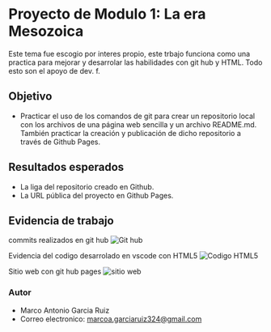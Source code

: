 # Proyecto de Modulo 1: La era Mesozoica
Este tema fue escogio por interes propio, este trbajo funciona como una practica para mejorar y desarrolar las habilidades con git hub y HTML. Todo esto son el apoyo de dev. f.

## Objetivo 
- Practicar el uso de los comandos de git para crear un repositorio local con los archivos de una página web sencilla y un archivo README.md. También practicar la creación y publicación de dicho repositorio a través de Github Pages.

## Resultados esperados 
- La liga del repositorio creado en Github.
- La URL pública del proyecto en Github Pages.

## Evidencia de trabajo
commits realizados en git hub
![Git hub](https://i.postimg.cc/3wDXY0bk/Captura-de-pantalla-2024-11-13-194957.png)

Evidencia del codigo desarrolado en vscode con HTML5
![Codigo HTML5](https://i.postimg.cc/MTnKh1sL/Captura-de-pantalla-2024-11-13-200145.png)

Sitio web con git hub pages 
![sitio web](https://i.postimg.cc/VvzZJW3G/Captura-de-pantalla-2024-11-13-200405.png)

### Autor
- Marco Antonio Garcia Ruiz
- Correo electronico: marcoa.garciaruiz324@gmail.com

